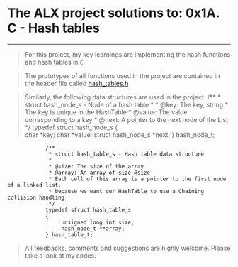 # The ALX project solutions to: 0x1A. C - Hash tables
--------

> For this project, my key learnings are implementing the hash functions and hash tables in `C`.


> The prototypes of all functions used in the project are contained in the  header file called [hash_tables.h](./hash_tables.h)


> Similarly, the following data structures are used in the project:
                /**
                 * struct hash_node_s - Node of a hash table
                 *
                 * @key: The key, string
                 * The key is unique in the HashTable
                 * @value: The value corresponding to a key
                 * @next: A pointer to the next node of the List
                 */
                typedef struct hash_node_s
                {  
                     char *key;
                     char *value;
                     struct hash_node_s *next;
                } hash_node_t;

                /**
                 * struct hash_table_s - Hash table data structure
                 *
                 * @size: The size of the array
                 * @array: An array of size @size
                 * Each cell of this array is a pointer to the first node of a linked list,
                 * because we want our HashTable to use a Chaining collision handling
                 */
                typedef struct hash_table_s
                {
                     unsigned long int size;
                     hash_node_t **array;
                } hash_table_t;


> All feedbacks, comments and suggestions are highly welcome. Please take a look at my codes.
